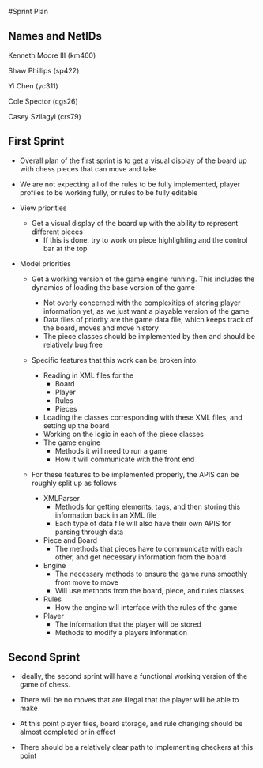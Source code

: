 #Sprint Plan
## Names and NetIDs
Kenneth Moore III (km460)

Shaw Phillips (sp422)

Yi Chen (yc311)

Cole Spector (cgs26)

Casey Szilagyi (crs79)

## First Sprint

- Overall plan of the first sprint is to get a visual display of the board up with chess pieces that can move and take
- We are not expecting all of the rules to be fully implemented, player profiles to be working fully, or rules to be fully editable
- View priorities
    - Get a visual display of the board up with the ability to represent different pieces
        - If this is done, try to work on piece highlighting and the control bar at the top

- Model priorities
    - Get a working version of the game engine running. This includes the dynamics of loading the base version of the game
        - Not overly concerned with the complexities of storing player information yet, as we just want a playable version of the game
        - Data files of priority are the game data file, which keeps track of the board, moves and move history
        - The piece classes should be implemented by then and should be relatively bug free
    - Specific features that this work can be broken into:
        - Reading in XML files for the
            - Board
            - Player
            - Rules
            - Pieces
        - Loading the classes corresponding with these XML files, and setting up the board
        - Working on the logic in each of the piece classes
        - The game engine
            - Methods it will need to run a game
            - How it will communicate with the front end

    - For these features to be implemented properly, the APIS can be roughly split up as follows
        - XMLParser
            - Methods for getting elements, tags, and then storing this information back in an XML file
            - Each type of data file will also have their own APIS for parsing through data
        - Piece and Board
            - The methods that pieces have to communicate with each other, and get necessary information from the board
        - Engine
            - The necessary methods to ensure the game runs smoothly from move to move
            - Will use methods from the board, piece, and rules classes
        - Rules
            - How the engine will interface with the rules of the game
        - Player
            - The information that the player will be stored
            - Methods to modify a players information
    
## Second Sprint

- Ideally, the second sprint will have a functional working version of the game of chess.
- There will be no moves that are illegal that the player will be able to make
- At this point player files, board storage, and rule changing should be almost completed
or in effect
  
- There should be a relatively clear path to implementing checkers at this point
